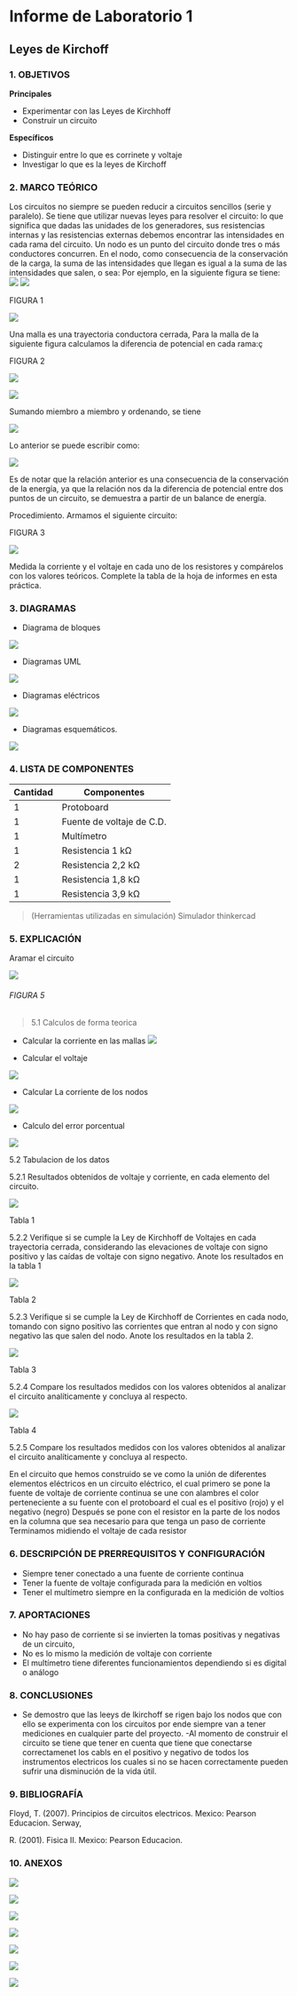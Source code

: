 # Informe de Laboratorio 1
## Leyes de Kirchoff
### 1.	OBJETIVOS

**Principales**

 -	Experimentar con las Leyes de Kirchhoff
 - Construir un circuito

**Específicos**

- Distinguir entre lo que es corrinete y voltaje
- Investigar lo que es la leyes de Kirchoff

### 2.	MARCO TEÓRICO 
Los circuitos no siempre se pueden reducir a circuitos sencillos (serie y paralelo). Se tiene que utilizar nuevas leyes para resolver el circuito: lo que significa que dadas las unidades de los generadores, sus resistencias internas y las resistencias externas debemos encontrar las intensidades en cada rama del circuito. 
Un nodo es un punto del circuito donde tres o más conductores concurren. En el nodo, como consecuencia de la conservación de la carga, la suma de las intensidades que llegan es igual a la suma de las intensidades que salen, o sea:
Por ejemplo, en la siguiente figura se tiene:  
![](https://github.com/SanchezMaiAndresSebastian/Informe-laboratorio/blob/main/Fotos/1.png)
![](https://github.com/SanchezMaiAndresSebastian/Informe-laboratorio/blob/main/Fotos/2.png)

FIGURA 1 

![](https://github.com/SanchezMaiAndresSebastian/Informe-laboratorio/blob/main/Fotos/3.png)


Una malla  es una trayectoria conductora cerrada, Para la malla de la siguiente figura calculamos la diferencia de potencial en cada rama:ç

FIGURA 2

![](https://github.com/SanchezMaiAndresSebastian/Informe-laboratorio/blob/main/Fotos/4.png)

![](https://github.com/SanchezMaiAndresSebastian/Informe-laboratorio/blob/main/Fotos/5.png)

Sumando miembro a miembro y ordenando, se tiene    

![](https://github.com/SanchezMaiAndresSebastian/Informe-laboratorio/blob/main/Fotos/6.png)

Lo anterior se puede escribir como:       

![](https://github.com/SanchezMaiAndresSebastian/Informe-laboratorio/blob/main/Fotos/7.png)

Es de notar que la relación anterior es una consecuencia de la conservación de la energía, ya que la relación nos da la diferencia de potencial entre dos puntos de un circuito, se demuestra a partir de un balance de energía.

Procedimiento.
Armamos el siguiente circuito:

FIGURA 3

![](https://github.com/SanchezMaiAndresSebastian/Informe-laboratorio/blob/main/Fotos/8.png)


Medida la corriente y el voltaje en cada uno de los resistores y compárelos con los valores teóricos. Complete la tabla de la hoja de informes en esta práctica.
### 3.	DIAGRAMAS

- Diagrama de bloques

![](https://github.com/SanchezMaiAndresSebastian/Informe-laboratorio/blob/main/Fotos/9.png)

- Diagramas UML

![](https://github.com/SanchezMaiAndresSebastian/Informe-laboratorio/blob/main/Fotos/10.png)

- Diagramas eléctricos

![](https://github.com/SanchezMaiAndresSebastian/Informe-laboratorio/blob/main/Fotos/11.png)
 
 - Diagramas esquemáticos.

![](https://github.com/SanchezMaiAndresSebastian/Informe-laboratorio/blob/main/Fotos/12.png) 

### 4.	LISTA DE COMPONENTES

| Cantidad | Componentes | 
| -------- | ----------- | 
| 1 |Protoboard | 
| 1 |Fuente de voltaje de C.D. | 
| 1 |Multímetro | 
| 1 |Resistencia 1 kΩ | 
| 2 |Resistencia 2,2 kΩ | 
| 1 |Resistencia 1,8 kΩ | 
| 1 |Resistencia 3,9 kΩ | 
 
> (Herramientas utilizadas en simulación) 
> Simulador thinkercad


### 5.	EXPLICACIÓN
Aramar el circuito

![](https://github.com/SanchezMaiAndresSebastian/Informe-laboratorio/blob/main/Fotos/13.png) 

###### _FIGURA 5_

> 5.1 Calculos de forma teorica

- Calcular la corriente en las mallas
![](https://github.com/SanchezMaiAndresSebastian/Informe-laboratorio/blob/main/Fotos/14.png) 

- Calcular el voltaje 

![](https://github.com/SanchezMaiAndresSebastian/Informe-laboratorio/blob/main/Fotos/15.png)

- Calcular La corriente de los nodos

![](https://github.com/SanchezMaiAndresSebastian/Informe-laboratorio/blob/main/Fotos/16.png) 

- Calculo del error porcentual

![](https://github.com/SanchezMaiAndresSebastian/Informe-laboratorio/blob/main/Fotos/17.png) 

5.2 Tabulacion de los datos

5.2.1 Resultados obtenidos de voltaje y corriente, en cada elemento del circuito. 

![](https://github.com/SanchezMaiAndresSebastian/Informe-laboratorio/blob/main/Fotos/18.png) 

Tabla 1

5.2.2 Verifique si se cumple la Ley de Kirchhoff de Voltajes en cada trayectoria cerrada,
considerando las elevaciones de voltaje con signo positivo y las caídas de voltaje con
signo negativo. Anote los resultados en la tabla 1

![](https://github.com/SanchezMaiAndresSebastian/Informe-laboratorio/blob/main/Fotos/19.png) 

Tabla 2

5.2.3 Verifique si se cumple la Ley de Kirchhoff de Corrientes en cada nodo, tomando
con signo positivo las corrientes que entran al nodo y con signo negativo las que salen
del nodo. Anote los resultados en la tabla 2.

![](https://github.com/SanchezMaiAndresSebastian/Informe-laboratorio/blob/main/Fotos/20.png) 

Tabla 3

5.2.4 Compare los resultados medidos con los valores obtenidos al analizar el circuito
analíticamente y concluya al respecto.

![](https://github.com/SanchezMaiAndresSebastian/Informe-laboratorio/blob/main/Fotos/21.png) 

Tabla 4

5.2.5 Compare los resultados medidos con los valores obtenidos al analizar el circuito
analíticamente y concluya al respecto.

En el circuito que hemos construido se ve como la unión de diferentes elementos eléctricos en un circuito eléctrico, el cual primero se pone la fuente de voltaje de corriente continua se une con alambres el color perteneciente a su fuente con el protoboard el cual es el positivo (rojo) y el negativo (negro)
Después se pone con el resistor en la parte de los nodos en la columna que sea necesario para que tenga un paso de corriente
Terminamos midiendo el voltaje de cada resistor 

### 6.	 DESCRIPCIÓN DE PRERREQUISITOS Y CONFIGURACIÓN

 - Siempre tener conectado a una fuente de corriente continua
 - Tener la fuente de voltaje configurada para la medición en voltios
 - Tener el multímetro siempre en la configurada en la medición de voltios 
 
### 7.	APORTACIONES

 - No hay paso de corriente si se invierten la tomas positivas y negativas de un circuito,
 - No es lo mismo la medición de voltaje con corriente 
 - El multímetro tiene diferentes funcionamientos dependiendo si es digital o análogo
 
### 8.	CONCLUSIONES
 - Se demostro que las leeys de lkirchoff se rigen bajo los nodos que con ello se experimenta con los circuitos por ende siempre van a tener mediciones en cualquier parte del proyecto.
 -Al momento de construir el circuito se tiene que tener en cuenta que tiene que conectarse correctamenet los cabls en el positivo y negativo de todos los instrumentos electricos los cuales si no se hacen correctamente pueden sufrir una disminución de la vida útil.


### 9.	BIBLIOGRAFÍA

Floyd, T. (2007). Principios de circuitos electricos. Mexico: Pearson Educacion. Serway,

R. (2001). Fisica II. Mexico: Pearson Educacion.
### 10.	 ANEXOS


![](https://github.com/SanchezMaiAndresSebastian/Informe-laboratorio/blob/main/Fotos/22.png)

![](https://github.com/SanchezMaiAndresSebastian/Informe-laboratorio/blob/main/Fotos/23.png)

![](https://github.com/SanchezMaiAndresSebastian/Informe-laboratorio/blob/main/Fotos/24.png)

![](https://github.com/SanchezMaiAndresSebastian/Informe-laboratorio/blob/main/Fotos/25.png)

![](https://github.com/SanchezMaiAndresSebastian/Informe-laboratorio/blob/main/Fotos/26.png)

![](https://github.com/SanchezMaiAndresSebastian/Informe-laboratorio/blob/main/Fotos/28.png)

![](https://github.com/SanchezMaiAndresSebastian/Informe-laboratorio/blob/main/Fotos/29.png)

